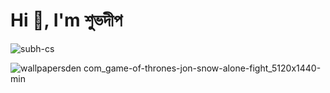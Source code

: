 # Hi 👋, I'm শুভদীপ
<p align="left">
    <img
        src="https://komarev.com/ghpvc/?username=subh-cs&label=PROFILE+VIEWS&color=blue&style=flat"
        alt="subh-cs"
    />
</p>

![wallpapersden com_game-of-thrones-jon-snow-alone-fight_5120x1440-min](https://github.com/subh-cs/subh-cs/assets/75121304/eda98561-3025-4fc6-b1be-cc21bade0c20)


